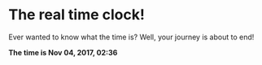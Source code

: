 # The real time clock!

Ever wanted to know what the time is? Well, your journey is about to end!

**The time is Nov 04, 2017, 02:36**